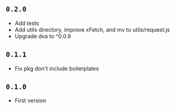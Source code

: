 
## `0.2.0`

- Add tests
- Add utils directory, improve xFetch, and mv to utils/request.js
- Upgrade dva to ^0.0.9

## `0.1.1`

- Fix pkg don't include boilerplates

## `0.1.0`

- First version
